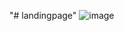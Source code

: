"# landingpage" 
![image](https://github.com/CodePhoenixX/landingpage/assets/132158402/8490130a-a103-42b2-9026-ac11cde92ec6)

